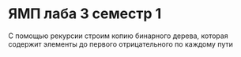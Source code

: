 # ЯМП лаба 3 семестр 1
С помощью рекурсии строим копию бинарного дерева, которая содержит элементы до первого отрицательного по каждому пути
